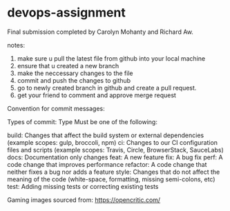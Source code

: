 # devops-assignment
Final submission completed by Carolyn Mohanty and Richard Aw.

notes:
1) make sure u pull the latest file from github into your local machine
2) ensure that u created a new branch
3) make the neccessary changes to the file
4) commit and push the changes to github
5) go to newly created branch in github and create a pull request.
6) get your friend to comment and approve merge request

Convention for commit messages:

Types of commit:
Type
Must be one of the following:

build: Changes that affect the build system or external dependencies (example scopes: gulp, broccoli, npm)
ci: Changes to our CI configuration files and scripts (example scopes: Travis, Circle, BrowserStack, SauceLabs)
docs: Documentation only changes
feat: A new feature
fix: A bug fix
perf: A code change that improves performance
refactor: A code change that neither fixes a bug nor adds a feature
style: Changes that do not affect the meaning of the code (white-space, formatting, missing semi-colons, etc)
test: Adding missing tests or correcting existing tests

Gaming images sourced from: https://opencritic.com/
